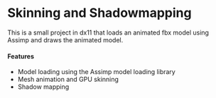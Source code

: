 # Skinning and Shadowmapping

This is a small project in dx11 that loads an animated fbx model using Assimp and draws the animated model. 

#### Features
- Model loading using the Assimp model loading library
- Mesh animation and GPU skinning
- Shadow mapping
